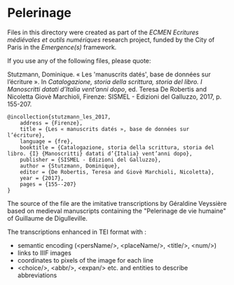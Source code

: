 # Pelerinage

Files in this directory were created as part of the *ECMEN Ecritures médiévales et outils numériques* research project, funded by the City of Paris in the *Emergence(s)* framework.

If you use any of the following files, please quote: 

Stutzmann, Dominique. « Les 'manuscrits datés', base de données sur l’écriture ». In *Catalogazione, storia della scrittura, storia del libro. I Manoscritti datati d’Italia vent’anni dopo*, ed. Teresa De Robertis and Nicoletta Giovè Marchioli, Firenze: SISMEL - Edizioni del Galluzzo, 2017, p. 155-207.


```
@incollection{stutzmann_les_2017,
	address = {Firenze},
	title = {Les « manuscrits datés », base de données sur l’écriture},
	language = {fre},
	booktitle = {Catalogazione, storia della scrittura, storia del libro. {I} {Manoscritti} datati d’{Italia} vent’anni dopo},
	publisher = {SISMEL - Edizioni del Galluzzo},
	author = {Stutzmann, Dominique},
	editor = {De Robertis, Teresa and Giovè Marchioli, Nicoletta},
	year = {2017},
	pages = {155--207}
}
```


The source of the file are the imitative transcriptions by Géraldine Veyssière based on medieval manuscripts containing the "Pelerinage de vie humaine" of Guillaume de Digulleville.  

The transcriptions enhanced in TEI format with :
- semantic encoding (&lt;persName/>, &lt;placeName/>, &lt;title/>, &lt;num/>)
- links to IIIF images
- coordinates to pixels of the image for each line
- &lt;choice/>, &lt;abbr/>, &lt;expan/> etc. and entities to describe abbreviations
